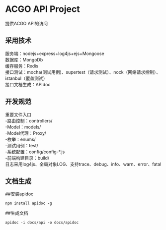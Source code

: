 ACGO API Project
============
提供ACGO API的访问

采用技术
----------
服务端：nodejs+express+log4js+ejs+Mongoose
<br/>
数据库：MongoDb
<br/>
缓存服务：Redis
<br/>
接口测试：mocha(测试用例)、supertest（请求测试）、nock（网络请求控制）、istanbul（覆盖测试）
<br/>
接口文档生成：APIdoc

开发规范
--------
重要文件入口
<br />
-路由控制：controllers/
<br />
-Model：models/
<br />
-Model代理：Proxy/
<br />
-枚举：enums/
<br />
-测试用例：test/
<br />
-系统配置：config/config-*.js
<br />
-前端构建目录：build/
<br />
日志采用log4js、全局对象LOG、支持trace、debug、info、warn、error、fatal
<br />

文档生成
----------
##安装apidoc
```
npm install apidoc -g
```

##生成文档
```
apidoc -i docs/api -o docs/apidoc
```